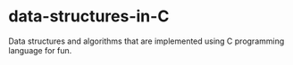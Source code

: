 # data-structures-in-C
Data structures and algorithms that are implemented using C programming language for fun.

